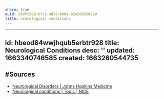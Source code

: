 ```yaml
---
share: true
uuid: 56dfc509-b7c1-4d78-b08e-b2a869b568a9
title: neurological conditions
---
```

---
id: hbeod84wwjhqub5erbtr928
title: Neurological Conditions
desc: ''
updated: 1663340746585
created: 1663260544735
---

## #Sources
* [Neurological Disorders | Johns Hopkins Medicine](https://www.hopkinsmedicine.org/health/conditions-and-diseases/neurological-disorders)
* [Neurological conditions | Topic | NICE](https://www.nice.org.uk/guidance/conditions-and-diseases/neurological-conditions)